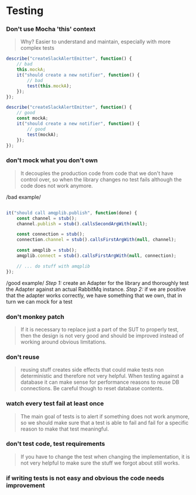 # Testing

### Don't use **Mocha 'this' context**

> Why? Easier to understand and maintain, especially with more complex tests

```javascript
describe("createSlackAlertEmitter", function() {
    // bad
    this.mockA;
    it("should create a new notifier", function() {
        // bad
        test(this.mockA);
    });
});

describe("createSlackAlertEmitter", function() {
    // good
    const mockA;
    it("should create a new notifier", function() {
        // good
        test(mockA);
    });
});
```


### don't mock what you don't own

> It decouples the production code from code that we don't have control over,
> so when the library changes no test fails although the code does not work anymore.


/bad example/
```javascript

it("should call amqplib.publish", function(done) {
    const channel = stub();
    channel.publish = stub().callsSecondArgWith(null);

    const connection = stub();
    connection.channel = stub().callsFirstArgWith(null, channel);

    const amqplib = stub();
    amqplib.connect = stub().callsFirstArgWith(null, connection);

    // ... do stuff with amqplib
});

```

/good example/
*Step 1:*
create an Adapter for the library and thoroughly test the Adapter against an actual RabbitMq instance.
*Step 2:*
if we are positive that the adapter works correctly, we have something that we own,
that in turn we can mock for a test

### don't monkey patch

> If it is necessary to replace just a part of the SUT to properly test,
> then the design is not very good and should be improved instead of working around obvious limitations.


### don't reuse

> reusing stuff creates side effects that could make tests non deterministic and therefore not very helpful.
> When testing against a database it can make sense for performance reasons to reuse DB connections.
> Be careful though to reset database contents.


### watch every test fail at least once

> The main goal of tests is to alert if something does not work anymore,
> so we should make sure that a test is able to fail and fail for a specific reason to make that test meaningful.


### don't test code, test requirements

> If you have to change the test when changing the implementation, it is not very helpful
> to make sure the stuff we forgot about still works.


### if writing tests is not easy and obvious the code needs improvement

>